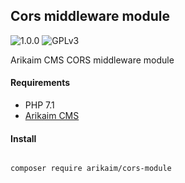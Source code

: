 ## Cors middleware module
![1.0.0](https://img.shields.io/github/release/arikaim/cors-module.svg)
![GPLv3](https://img.shields.io/badge/License-GPLv3-blue.svg)


Arikaim CMS CORS middleware module


#### Requirements 
  * PHP 7.1
  * [Arikaim CMS](https://github.com/arikaim/arikaim)



#### Install
```bash

composer require arikaim/cors-module

```